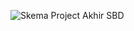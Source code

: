 ![Skema Project Akhir SBD](https://user-images.githubusercontent.com/36925865/119365994-b590f300-bcda-11eb-8453-70ec710ee83a.png)

